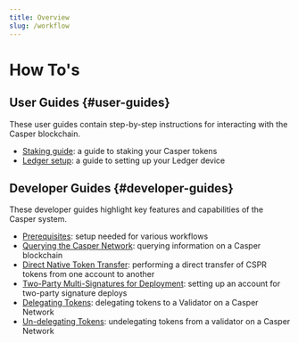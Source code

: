 ```yaml
---
title: Overview
slug: /workflow
---
```


# How To's

## User Guides {#user-guides}

These user guides contain step-by-step instructions for interacting with the Casper blockchain.

-   [Staking guide](staking.md): a guide to staking your Casper tokens
-   [Ledger setup](ledger-setup.md): a guide to setting up your Ledger device

## Developer Guides {#developer-guides}

These developer guides highlight key features and capabilities of the Casper system.

-   [Prerequisites](/developers/prerequisites.md): setup needed for various workflows
-   [Querying the Casper Network](/resources/tutorials/beginner/querying-network.md): querying information on a Casper blockchain
-   [Direct Native Token Transfer](transfer-workflow.md): performing a direct transfer of CSPR tokens from one account to another
-   [Two-Party Multi-Signatures for Deployment](two-party-multi-sig.md): setting up an account for two-party signature deploys
-   [Delegating Tokens](delegate.md): delegating tokens to a Validator on a Casper Network
-   [Un-delegating Tokens](undelegate.md): undelegating tokens from a validator on a Casper Network
